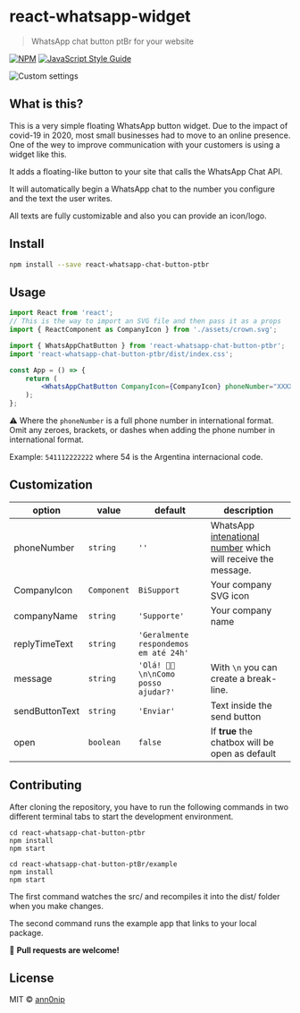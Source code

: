 # react-whatsapp-widget

> WhatsApp chat button ptBr for your website

[![NPM](https://img.shields.io/npm/v/react-whatsapp-widget.svg)](https://www.npmjs.com/package/react-whatsapp-chat-button-ptbr) [![JavaScript Style Guide](https://img.shields.io/badge/code_style-standard-brightgreen.svg)](https://standardjs.com)

![Custom settings](https://i.ibb.co/kDSbsXb/Screen-Shot-2020-10-29-at-02-01-31.png)

## What is this?

This is a very simple floating WhatsApp button widget. Due to the impact of covid-19 in 2020, most small businesses had to move to an online presence. One of the wey to improve communication with your customers is using a widget like this.

It adds a floating-like button to your site that calls the WhatsApp Chat API.

It will automatically begin a WhatsApp chat to the number you configure and the text the user writes.

All texts are fully customizable and also you can provide an icon/logo.

## Install

```bash
npm install --save react-whatsapp-chat-button-ptbr
```

## Usage

```jsx
import React from 'react';
// This is the way to import an SVG file and then pass it as a props
import { ReactComponent as CompanyIcon } from './assets/crown.svg';

import { WhatsAppChatButton } from 'react-whatsapp-chat-button-ptbr';
import 'react-whatsapp-chat-button-ptbr/dist/index.css';

const App = () => {
    return (
        <WhatsAppChatButton CompanyIcon={CompanyIcon} phoneNumber="XXXXXXXXXX" />
    );
};
```

⚠️ Where the `phoneNumber` is a full phone number in international format. Omit any zeroes, brackets, or dashes when adding the phone number in international format.

Example: `541112222222` where 54 is the Argentina internacional code.

## Customization

| option        | value       | default                                   | description                                                                                                  |
| ------------- | ----------- | ----------------------------------------- | ------------------------------------------------------------------------------------------------------------ |
| phoneNumber   | `string`    | `''`                                      | WhatsApp [intenational number](https://faq.whatsapp.com/en/general/21016748) which will receive the message. |
| CompanyIcon   | `Component` | `BiSupport`                               | Your company SVG icon                                                                                        |
| companyName   | `string`    | `'Supporte'`                               | Your company name                                                                                            |
| replyTimeText | `string`    | `'Geralmente respondemos em até 24h'`        |
| message       | `string`    | `'Olá! 👋🏼 \n\nComo posso ajudar?'` | With `\n` you can create a break-line.                                                                       |
| sendButtonText    | `string`    | `'Enviar'`                                  | Text inside the send button                                                                                  |
| open          | `boolean`   | `false`                                   | If **true** the chatbox will be open as default                                                              |

## Contributing

After cloning the repository, you have to run the following commands in two different terminal tabs to start the development environment.

```
cd react-whatsapp-chat-button-ptbr
npm install
npm start
```

```
cd react-whatsapp-chat-button-ptBr/example
npm install
npm start
```

The first command watches the src/ and recompiles it into the dist/ folder when you make changes.

The second command runs the example app that links to your local package.

🚀 **Pull requests are welcome!**

## License

MIT © [ann0nip](https://github.com/ann0nip)

